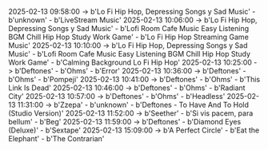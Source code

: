 2025-02-13 09:58:00 -> b'Lo Fi Hip Hop, Depressing Songs y Sad Music' - b'unknown' - b'LiveStream Music'
2025-02-13 10:06:00 -> b'Lo Fi Hip Hop, Depressing Songs y Sad Music' - b'Lofi Room Cafe Music Easy Listening BGM Chill Hip Hop Study Work Game' - b'Lo Fi Hip Hop Streaming Game Music'
2025-02-13 10:10:00 -> b'Lo Fi Hip Hop, Depressing Songs y Sad Music' - b'Lofi Room Cafe Music Easy Listening BGM Chill Hip Hop Study Work Game' - b'Calming Background Lo Fi Hip Hop'
2025-02-13 10:25:00 -> b'Deftones' - b'Ohms' - b'Error'
2025-02-13 10:36:00 -> b'Deftones' - b'Ohms' - b'Pompeji'
2025-02-13 10:41:00 -> b'Deftones' - b'Ohms' - b'This Link Is Dead'
2025-02-13 10:46:00 -> b'Deftones' - b'Ohms' - b'Radiant City'
2025-02-13 10:57:00 -> b'Deftones' - b'Ohms' - b'Headless'
2025-02-13 11:31:00 -> b'Zzepa' - b'unknown' - b'Deftones - To Have And To Hold (Studio Version)'
2025-02-13 11:52:00 -> b'Seether' - b'Si vis pacem, para bellum' - b'Beg'
2025-02-13 11:59:00 -> b'Deftones' - b'Diamond Eyes (Deluxe)' - b'Sextape'
2025-02-13 15:09:00 -> b'A Perfect Circle' - b'Eat the Elephant' - b'The Contrarian'
